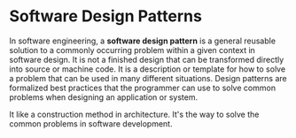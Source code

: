 # Software Design Patterns

In software engineering, a **software design pattern** is a general reusable solution to a commonly occurring problem within a given context in software design. It is not a finished design that can be transformed directly into source or machine code. It is a description or template for how to solve a problem that can be used in many different situations. Design patterns are formalized best practices that the programmer can use to solve common problems when designing an application or system.

It like a construction method in architecture. It's the way to solve the common problems in software development.

